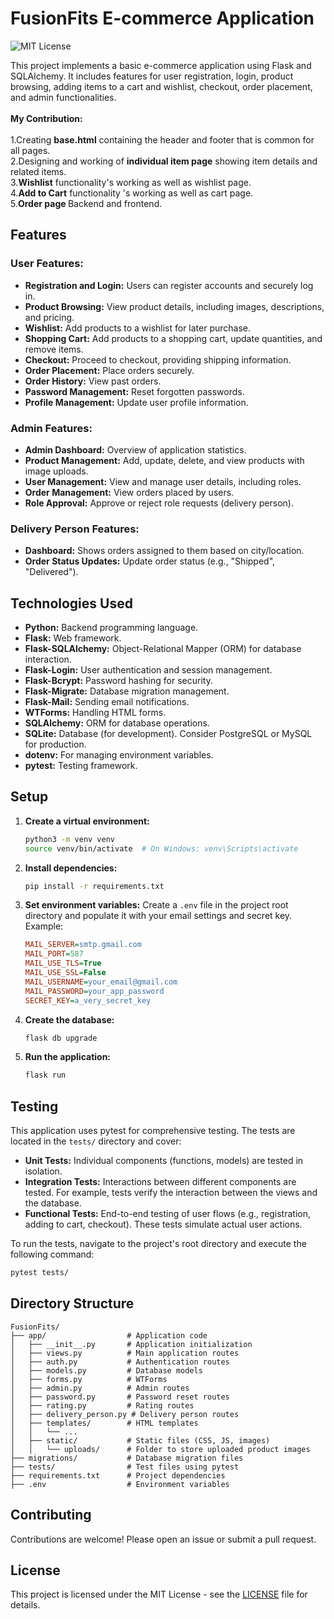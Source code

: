 # FusionFits E-commerce Application

![MIT License](https://img.shields.io/badge/License-MIT-blue.svg)

This project implements a basic e-commerce application using Flask and SQLAlchemy. It includes features for user registration, login, product browsing, adding items to a cart and wishlist, checkout, order placement, and admin functionalities.
<br>
<br>
**My Contribution:**<br><br>
1.Creating <strong>base.html</strong> containing the header and footer that is common for all pages.<br>
2.Designing and working of <strong> individual item page</strong> showing item details and related items.<br>
3.<strong>Wishlist</strong> functionality's working as well as wishlist page.<br>
4.<strong>Add to Cart</strong> functionality 's working as well as cart page.<br>
5.<strong>Order page </strong> Backend and frontend.<br>
## Features

### User Features:

- **Registration and Login:** Users can register accounts and securely log in.
- **Product Browsing:** View product details, including images, descriptions, and pricing.
- **Wishlist:** Add products to a wishlist for later purchase.
- **Shopping Cart:** Add products to a shopping cart, update quantities, and remove items.
- **Checkout:** Proceed to checkout, providing shipping information.
- **Order Placement:** Place orders securely.
- **Order History:** View past orders.
- **Password Management:** Reset forgotten passwords.
- **Profile Management:** Update user profile information.

### Admin Features:

- **Admin Dashboard:** Overview of application statistics.
- **Product Management:** Add, update, delete, and view products with image uploads.
- **User Management:** View and manage user details, including roles.
- **Order Management:** View orders placed by users.
- **Role Approval:** Approve or reject role requests (delivery person).

### Delivery Person Features:

- **Dashboard:** Shows orders assigned to them based on city/location.
- **Order Status Updates:** Update order status (e.g., "Shipped", "Delivered").

## Technologies Used

- **Python:** Backend programming language.
- **Flask:** Web framework.
- **Flask-SQLAlchemy:** Object-Relational Mapper (ORM) for database interaction.
- **Flask-Login:** User authentication and session management.
- **Flask-Bcrypt:** Password hashing for security.
- **Flask-Migrate:** Database migration management.
- **Flask-Mail:** Sending email notifications.
- **WTForms:** Handling HTML forms.
- **SQLAlchemy:** ORM for database operations.
- **SQLite:** Database (for development). Consider PostgreSQL or MySQL for production.
- **dotenv:** For managing environment variables.
- **pytest:** Testing framework.

## Setup

1. **Create a virtual environment:**
   ```bash
   python3 -m venv venv
   source venv/bin/activate  # On Windows: venv\Scripts\activate
   ```

2. **Install dependencies:**
   ```bash
   pip install -r requirements.txt
   ```

3. **Set environment variables:** Create a `.env` file in the project root directory and populate it with your email settings and secret key. Example:
   ```ini
   MAIL_SERVER=smtp.gmail.com
   MAIL_PORT=587
   MAIL_USE_TLS=True
   MAIL_USE_SSL=False
   MAIL_USERNAME=your_email@gmail.com
   MAIL_PASSWORD=your_app_password
   SECRET_KEY=a_very_secret_key
   ```

4. **Create the database:**
   ```bash
   flask db upgrade
   ```

5. **Run the application:**
   ```bash
   flask run
   ```

## Testing

This application uses pytest for comprehensive testing.  The tests are located in the `tests/` directory and cover:

- **Unit Tests:** Individual components (functions, models) are tested in isolation.
- **Integration Tests:** Interactions between different components are tested.  For example,  tests verify the interaction between the views and the database.
- **Functional Tests:** End-to-end testing of user flows (e.g., registration, adding to cart, checkout). These tests simulate actual user actions.


To run the tests, navigate to the project's root directory and execute the following command:

```bash
pytest tests/ 
```


## Directory Structure

```
FusionFits/
├── app/                  # Application code
│   ├── __init__.py       # Application initialization
│   ├── views.py          # Main application routes
│   ├── auth.py           # Authentication routes
│   ├── models.py         # Database models
│   ├── forms.py          # WTForms
│   ├── admin.py          # Admin routes
│   ├── password.py       # Password reset routes
│   ├── rating.py         # Rating routes
│   ├── delivery_person.py # Delivery person routes
│   ├── templates/        # HTML templates
│   │   └── ...
│   ├── static/           # Static files (CSS, JS, images)
│   │   └── uploads/      # Folder to store uploaded product images
├── migrations/           # Database migration files
├── tests/                # Test files using pytest
├── requirements.txt      # Project dependencies
├── .env                  # Environment variables
```

## Contributing

Contributions are welcome! Please open an issue or submit a pull request.

## License

This project is licensed under the MIT License - see the [LICENSE](LICENSE) file for details.
